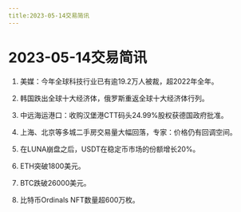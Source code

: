```yaml
---
title:2023-05-14交易简讯
---
```


# 2023-05-14交易简讯

1. 美媒：今年全球科技行业已有逾19.2万人被裁，超2022年全年。

2. 韩国跌出全球十大经济体，俄罗斯重返全球十大经济体行列。

3. 中远海运港口：收购汉堡港CTT码头24.99%股权获德国政府批准。

4. 上海、北京等多城二手房交易量大幅回落，专家：价格仍有回调空间。

5. 在LUNA崩盘之后，USDT在稳定币市场的份额增长20%。

6. ETH突破1800美元。

7. BTC跌破26000美元。

8. 比特币Ordinals NFT数量超600万枚。



